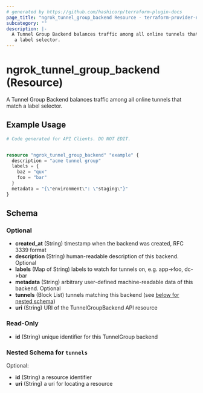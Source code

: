 ```yaml
---
# generated by https://github.com/hashicorp/terraform-plugin-docs
page_title: "ngrok_tunnel_group_backend Resource - terraform-provider-ngrok"
subcategory: ""
description: |-
  A Tunnel Group Backend balances traffic among all online tunnels that match
   a label selector.
---
```


# ngrok_tunnel_group_backend (Resource)

A Tunnel Group Backend balances traffic among all online tunnels that match
 a label selector.

## Example Usage

```terraform
# Code generated for API Clients. DO NOT EDIT.


resource "ngrok_tunnel_group_backend" "example" {
  description = "acme tunnel group"
  labels = {
    baz = "qux"
    foo = "bar"
  }
  metadata = "{\"environment\": \"staging\"}"
}
```

<!-- schema generated by tfplugindocs -->
## Schema

### Optional

- **created_at** (String) timestamp when the backend was created, RFC 3339 format
- **description** (String) human-readable description of this backend. Optional
- **labels** (Map of String) labels to watch for tunnels on, e.g. app->foo, dc->bar
- **metadata** (String) arbitrary user-defined machine-readable data of this backend. Optional
- **tunnels** (Block List) tunnels matching this backend (see [below for nested schema](#nestedblock--tunnels))
- **uri** (String) URI of the TunnelGroupBackend API resource

### Read-Only

- **id** (String) unique identifier for this TunnelGroup backend

<a id="nestedblock--tunnels"></a>
### Nested Schema for `tunnels`

Optional:

- **id** (String) a resource identifier
- **uri** (String) a uri for locating a resource


